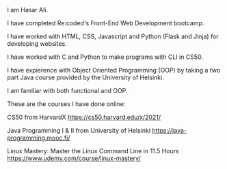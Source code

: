 I am Hasar Ali.

I have completed Re:coded's Front-End Web Development bootcamp.

I have worked with HTML, CSS, Javascript and Python (Flask and Jinja) for developing websites.

I have worked with C and Python to make programs with CLI in CS50.

I have expierence with Object Oriented Programming (OOP) by taking a two part Java course provided by the University of Helsinki.

I am familiar with both functional and OOP.

These are the courses I have done online:

CS50 from HarvardX
https://cs50.harvard.edu/x/2021/

Java Programming I & II from University of Helsinki
https://java-programming.mooc.fi/

Linux Mastery: Master the Linux Command Line in 11.5 Hours
https://www.udemy.com/course/linux-mastery/

